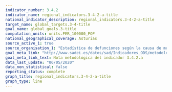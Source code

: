 ```yaml
---
indicator_number: 3.4.2
indicator_name: regional_indicators.3-4-2-a-title
national_indicator_description: regional_indicators.3-4-2-a-title
target_name: global_targets.3-4-title
goal_name: global_goals.3-title
computation_units: units.PER_100000_POP
national_geographical_coverage: Asturias
source_active_1: true
source_organisation_1: "Estadística de defunciones según la causa de muerte, INE"
goal_meta_link: "http://www.sadei.es/datos/sad/Indicadores_ODS/metodologia/3.4.2.a.pdf"
goal_meta_link_text: Nota metodológica del indicador 3.4.2.a
data_last_update: "06/05/2020"
data_non_statistical: false
reporting_status: complete
graph_title: regional_indicators.3-4-2-a-title
graph_type: line
---
```

